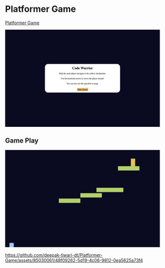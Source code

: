 # Platformer Game

[Platformer Game](https://platformer-game-24.netlify.app/)

![Game Play](./images/Img1.png)

## Game Play

![Demo](./images/Img2.png)


https://github.com/deepak-tiwari-dt/Platformer-Game/assets/85030061/48f09262-5d19-4c06-9812-0ea5625a73f4

